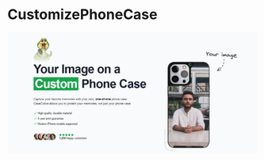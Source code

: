 # CustomizePhoneCase
![CustomizePhoneCase](case-crafter/public/c311ab28-4e8e-4d02-8762-eb1acde75020.jpg)
